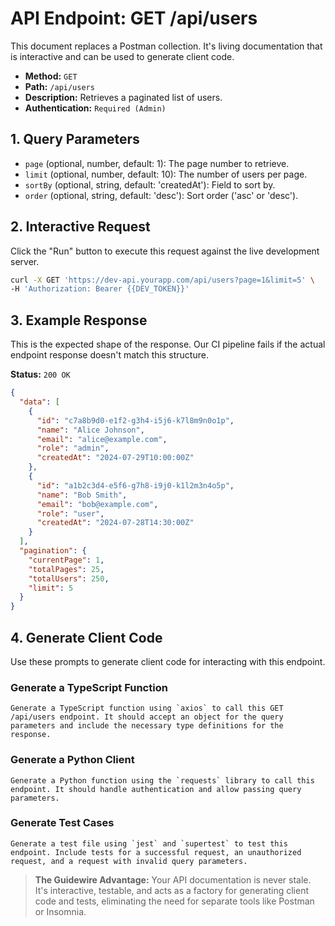# API Endpoint: GET /api/users

This document replaces a Postman collection. It's living documentation that is interactive and can be used to generate client code.

- **Method:** `GET`
- **Path:** `/api/users`
- **Description:** Retrieves a paginated list of users.
- **Authentication:** `Required (Admin)`


## 1. Query Parameters

- `page` (optional, number, default: 1): The page number to retrieve.
- `limit` (optional, number, default: 10): The number of users per page.
- `sortBy` (optional, string, default: 'createdAt'): Field to sort by.
- `order` (optional, string, default: 'desc'): Sort order ('asc' or 'desc').


## 2. Interactive Request

Click the "Run" button to execute this request against the live development server.

```bash
curl -X GET 'https://dev-api.yourapp.com/api/users?page=1&limit=5' \
-H 'Authorization: Bearer {{DEV_TOKEN}}'
```

## 3. Example Response

This is the expected shape of the response. Our CI pipeline fails if the actual endpoint response doesn't match this structure.

**Status:** `200 OK`

```json
{
  "data": [
    {
      "id": "c7a8b9d0-e1f2-g3h4-i5j6-k7l8m9n0o1p",
      "name": "Alice Johnson",
      "email": "alice@example.com",
      "role": "admin",
      "createdAt": "2024-07-29T10:00:00Z"
    },
    {
      "id": "a1b2c3d4-e5f6-g7h8-i9j0-k1l2m3n4o5p",
      "name": "Bob Smith",
      "email": "bob@example.com",
      "role": "user",
      "createdAt": "2024-07-28T14:30:00Z"
    }
  ],
  "pagination": {
    "currentPage": 1,
    "totalPages": 25,
    "totalUsers": 250,
    "limit": 5
  }
}
```


## 4. Generate Client Code

Use these prompts to generate client code for interacting with this endpoint.

### **Generate a TypeScript Function**
```prompt
Generate a TypeScript function using `axios` to call this GET /api/users endpoint. It should accept an object for the query parameters and include the necessary type definitions for the response.
```

### **Generate a Python Client**
```prompt
Generate a Python function using the `requests` library to call this endpoint. It should handle authentication and allow passing query parameters.
```

### **Generate Test Cases**
```prompt
Generate a test file using `jest` and `supertest` to test this endpoint. Include tests for a successful request, an unauthorized request, and a request with invalid query parameters.
```

> **The Guidewire Advantage:** Your API documentation is never stale. It's interactive, testable, and acts as a factory for generating client code and tests, eliminating the need for separate tools like Postman or Insomnia. 